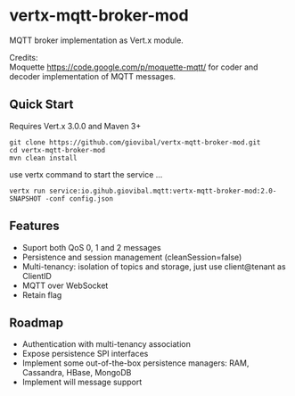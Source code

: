 vertx-mqtt-broker-mod
=====================

MQTT broker implementation as Vert.x module.

Credits:
<br/>
Moquette <a href="https://code.google.com/p/moquette-mqtt/">https://code.google.com/p/moquette-mqtt/</a>
for coder and decoder implementation of MQTT messages.
<br/>


Quick Start
-----------
Requires Vert.x 3.0.0 and Maven 3+

```
git clone https://github.com/giovibal/vertx-mqtt-broker-mod.git
cd vertx-mqtt-broker-mod
mvn clean install
```
use vertx command to start the service ...
```
vertx run service:io.gihub.giovibal.mqtt:vertx-mqtt-broker-mod:2.0-SNAPSHOT -conf config.json
```

Features
----
* Suport both QoS 0, 1 and 2 messages
* Persistence and session management (cleanSession=false)
* Multi-tenancy: isolation of topics and storage, just use client@tenant as ClientID
* MQTT over WebSocket
* Retain flag

Roadmap
----
* Authentication with multi-tenancy association
* Expose persistence SPI interfaces
* Implement some out-of-the-box persistence managers: RAM, Cassandra, HBase, MongoDB
* Implement will message support 
